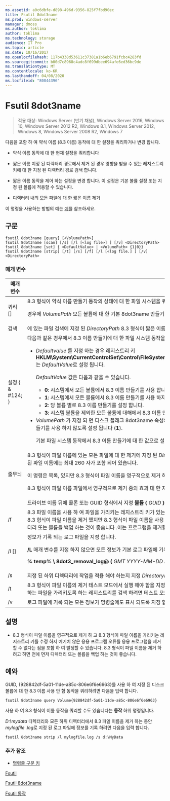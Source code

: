 ```yaml
---
ms.assetid: a0c6dbfe-d898-496d-9356-825f7fbd90ec
title: Fsutil 8dot3name
ms.prod: windows-server
manager: dmoss
ms.author: toklima
author: toklima
ms.technology: storage
audience: IT Pro
ms.topic: article
ms.date: 10/16/2017
ms.openlocfilehash: 117b4338d53611c37381a1b6eb6791fcbc4283fd
ms.sourcegitcommit: b00d7c8968c4adc8f699dbee694afe6ed36bc9de
ms.translationtype: MT
ms.contentlocale: ko-KR
ms.lasthandoff: 04/08/2020
ms.locfileid: "80844396"
---
```

# <a name="fsutil-8dot3name"></a>Fsutil 8dot3name

>적용 대상: Windows Server (반기 채널), Windows Server 2016, Windows 10, Windows Server 2012 R2, Windows 8.1, Windows Server 2012, Windows 8, Windows Server 2008 R2, Windows 7

다음을 포함 하 여 약식 이름 (8.3 이름) 동작에 대 한 설정을 쿼리하거나 변경 합니다.

-   약식 이름 동작에 대 한 현재 설정을 쿼리합니다

-   짧은 이름 지정 된 디렉터리 경로에서 제거 된 경우 영향을 받을 수 있는 레지스트리 키에 대 한 지정 된 디렉터리 경로 검색 합니다.

-   짧은 이름 동작을 제어 하는 설정을 변경 합니다. 이 설정은 기본 볼륨 설정 또는 지정 된 볼륨에 적용할 수 있습니다.

-   디렉터리 내의 모든 파일에 대 한 짧은 이름 제거

이 명령을 사용하는 방법의 예는 [예](#BKMK_examples)를 참조하세요.

## <a name="syntax"></a>구문

```
fsutil 8dot3name [query] [<VolumePath>]
fsutil 8dot3name [scan] [/s] [/l [<log file>] ] [/v] <DirectoryPath>
fsutil 8dot3name [set] { <DefaultValue> | <VolumePath> {1|0}}
fsutil 8dot3name [strip] [/t] [/s] [/f] [/l [<log file.] ] [/v] <DirectoryPath>
```

### <a name="parameters"></a>매개 변수

|                 매개 변수                 |                                                                                                                                                                                                                                                                                                                                                                                                                                                                                                                                                                                    설명                                                                                                                                                                                                                                                                                                                                                                                                                                                                                                                                                                                    |
|-------------------------------------------|-----------------------------------------------------------------------------------------------------------------------------------------------------------------------------------------------------------------------------------------------------------------------------------------------------------------------------------------------------------------------------------------------------------------------------------------------------------------------------------------------------------------------------------------------------------------------------------------------------------------------------------------------------------------------------------------------------------------------------------------------------------------------------------------------------------------------------------------------------------------------------------------------------------------------------------------------------------------------------------------------------------------------------------------------------------------------------------------------------------------------------------------------------------------------------------|
|           쿼리 [<VolumePath>]            |                                                                                                                                                                                                                                                                                                                                                                                                                                                                           8\.3 형식이 약식 이름 만들기 동작의 상태에 대 한 파일 시스템을 쿼리합니다.<p>경우에 *VolumePath* 모든 볼륨에 대 한 기본 8dot3name 만들기 동작 설정을 표시 되는 매개 변수도 지정 되지 않았습니다.                                                                                                                                                                                                                                                                                                                                                                                                                                                                            |
|           검색 <DirectoryPath>            |                                                                                                                                                                                                                                                                                                                                                                                                                                                                                                        에 있는 파일 검색에 지정 된 *DirectoryPath* 8.3 형식이 짧은 이름을 파일 이름에서 제거 된 경우 영향을 받을 수 있는 레지스트리 키에 대 한 합니다.                                                                                                                                                                                                                                                                                                                                                                                                                                                                                                         |
| 설정 { <DefaultValue> & #124; <VolumePath>} | 다음과 같은 경우에서 8.3 이름 만들기에 대 한 파일 시스템 동작을 변경 합니다.<p><ul><li>*Defaultvalue* 를 지정 하는 경우 레지스트리 키 **HKLM\System\CurrentControlSet\Control\FileSystem\NtfsDisable8dot3NameCreationNtfsDisable8dot3NameCreationNtfsDisable8dot3NameCreation**는 *DefaultValue*로 설정 됩니다.<p>    *DefaultValue* 값은 다음과 같을 수 있습니다.<p><ul><li>**0**: 시스템에서 모든 볼륨에서 8.3 이름 만들기를 사용 합니다.</li><li>**1**: 시스템에서 모든 볼륨에서 8.3 이름 만들기를 사용 하지 않도록 설정 합니다.</li><li>**2**: 당 볼륨 별로 8.3 이름 만들기를 설정 합니다.</li><li>**3**: 시스템 볼륨을 제외한 모든 볼륨에 대해에서 8.3 이름 만들기를 사용 하지 않도록 설정 합니다.</li></ul></li><li>*VolumePath* 가 지정 되 면 디스크 플래그 8dot3name 속성의 지정 된 볼륨이 지정 된 볼륨에 대해 8.3 이름 만들기를 사용 하도록 설정 되거나 (**0**) 지정 된 볼륨에서 8.3 이름 만들기를 사용 하지 않도록 설정 됩니다 (**1**).<p>    기본 파일 시스템 동작에서 8.3 이름 만들기에 대 한 값으로 설정 해야 **2** 전에 지정 된 볼륨에서 8.3 이름 만들기를 사용 하지 않도록 설정 하거나 설정할 수 있습니다.</li></ul> |
|           줄무늬 <DirectoryPath>           |                                                                                                                                                                                                                                                                                                                  8\.3 형식이 파일 이름에 있는 모든 파일에 대 한 제거에 지정 된 *DirectoryPath*합니다. 8\.3 형식이 파일 이름이 모든 파일에 대 한 제거 되지 않습니다 여기서는 *DirectoryPath* 결합 된 파일 이름에는 최대 260 자가 포함 되어 있습니다.<p>이 명령은 목록, 있지만 8.3 형식이 파일 이름을 영구적으로 제거 하는 파일을 가리키는 레지스트리 키를 수정 하지는 않습니다.<p>8\.3 형식이 파일 이름 파일에서 영구적으로 제거 중의 효과 대 한 자세한 내용은 참조 [주의](Fsutil-8dot3name.md#BKMK_remarks)합니다.                                                                                                                                                                                                                                                                                                                  |
|               <VolumePath>                |                                                                                                                                                                                                                                                                                                                                                                                                                                                                                                                                       드라이브 이름 뒤에 콜론 또는 GUID 형식에서 지정 **볼륨 {** <em>GUID</em> **}** 합니다.                                                                                                                                                                                                                                                                                                                                                                                                                                                                                                                                       |
|                    /f                     |                                                                                                                                                                                                                                                                                                   8\.3 파일 이름을 사용 하 여 파일을 가리키는 레지스트리 키가 있는 경우에도 지정 된 *DirectoryPath* 에 있는 모든 파일의 8.3 파일 이름이 제거 되도록 지정 합니다. 이 경우 작업이 8.3 형식이 파일 이름을 제거 했지만 8.3 형식이 파일 이름을 사용 하는 파일을 가리키도록 하는 모든 레지스트리 키를 수정 하지는 않습니다. **경고:** **/F** 매개 변수를 사용 하기 전에 디렉터리 또는 볼륨을 백업 하는 것이 좋습니다 .이는 프로그램을 제거할 수 없는 경우를 비롯 하 여 예기치 않은 응용 프로그램 오류가 발생할 수 있기 때문입니다.                                                                                                                                                                                                                                                                                                    |
|              /l [<log file>]              |                                                                                                                                                                                                                                                                                                                                                                                                                                                                  정보가 기록 되는 로그 파일을 지정 합니다.<p>**/L** 매개 변수를 지정 하지 않으면 모든 정보가 기본 로그 파일에 기록 됩니다.<p>**% temp% \ 8dot3_removal_log@ (** <em>GMT YYYY-MM-DD HH-mm-SS</em> **) .log**                                                                                                                                                                                                                                                                                                                                                                                                                                                                   |
|                    /s                     |                                                                                                                                                                                                                                                                                                                                                                                                                                                                                                                                      지정 된 하위 디렉터리에 작업을 적용 해야 하는지 지정 *DirectoryPath*합니다.                                                                                                                                                                                                                                                                                                                                                                                                                                                                                                                                       |
|                    /t                     |                                                                                                                                                                                                                                                                                                                                                                                                                                                          8\.3 형식이 파일 이름의 제거 테스트 모드에서 실행 해야 함을 지정 합니다. 8\.3 형식이 파일 이름의 행이 실제로 삭제를 제외한 모든 작업 수행 됩니다. 키 8.3 형식이 파일 이름을 사용 하는 파일을 가리키도록 하는 레지스트리를 검색 하려면 테스트 모드를 사용할 수 있습니다.                                                                                                                                                                                                                                                                                                                                                                                                                                                           |
|                    /v                     |                                                                                                                                                                                                                                                                                                                                                                                                                                                                                                                                       로그 파일에 기록 되는 모든 정보가 명령줄에도 표시 되도록 지정 합니다.                                                                                                                                                                                                                                                                                                                                                                                                                                                                                                                                       |

## <a name="remarks"></a><a name="BKMK_remarks"></a>설명

-   8\.3 형식이 파일 이름을 영구적으로 제거 하 고 8.3 형식이 파일 이름을 가리키는 레지스트리 키를 수정 하지 예기치 않은 응용 프로그램 오류를 응용 프로그램을 제거할 수 없다는 점을 포함 하 여 발생할 수 있습니다. 8\.3 형식이 파일 이름을 제거 하려고 하면 전에 먼저 디렉터리 또는 볼륨을 백업 하는 것이 좋습니다.

## <a name="examples"></a><a name="BKMK_examples"></a>예와
GUID, {928842df-5a01-11de-a85c-806e6f6e6963}를 사용 하 여 지정 된 디스크 볼륨에 대 한 8.3 이름 사용 안 함 동작을 쿼리하려면 다음을 입력 합니다.

```
fsutil 8dot3name query Volume{928842df-5a01-11de-a85c-806e6f6e6963}
```

사용 하 여 8.3 형식이 이름 동작을 쿼리할 수도 있습니다는 **동작** 하위 명령입니다.

*D:\mydata* 디렉터리와 모든 하위 디렉터리에서 8.3 파일 이름을 제거 하는 동안 *mylogfile .log*로 지정 된 로그 파일에 정보를 기록 하려면 다음을 입력 합니다.

```
fsutil 8dot3name strip /l mylogfile.log /s d:\MyData
```

### <a name="additional-references"></a>추가 참조
- [명령줄 구문 키](command-line-syntax-key.md)

[Fsutil](Fsutil.md)

[Fsutil 8dot3name](Fsutil-8dot3name.md)

[Fsutil 동작](Fsutil-behavior.md)


